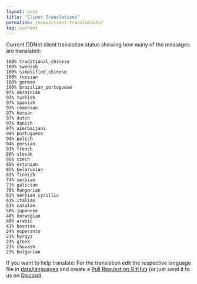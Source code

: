 ```yaml
---
layout: post
title: "Client Translations"
permalink: /news/client-translations/
tag: current
---
```


Current DDNet client translation status showing how many of the messages are translated:

```
100% traditional_chinese
100% swedish
100% simplified_chinese
100% russian
100% german
100% brazilian_portuguese
97% ukrainian
97% turkish
97% spanish
97% romanian
97% korean
97% dutch
97% danish
97% azerbaijani
94% portuguese
94% polish
94% persian
93% french
88% slovak
88% czech
85% estonian
85% belarusian
83% finnish
74% serbian
71% galician
70% hungarian
63% serbian_cyrillic
61% italian
53% catalan
50% japanese
48% norwegian
48% arabic
41% bosnian
24% esperanto
23% kyrgyz
23% greek
23% chuvash
23% bulgarian
```

If you want to help translate: For the translation edit the respective language file in [data/languages](https://github.com/ddnet/ddnet/tree/master/data/languages) and create a [Pull Request on GitHub](https://github.com/ddnet/ddnet/) (or just send it to us on [Discord](/discord/)).
